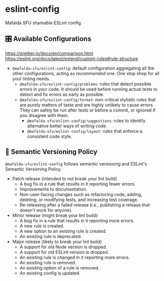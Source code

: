# eslint-config

Mafalda SFU shareable ESLint config

## 🎛️ Available Configurations

<https://prettier.io/docs/en/comparison.html>
<https://eslint.org/docs/latest/extend/custom-rules#rule-structure>

- `@mafalda-sfu/eslint-config`: default configuration aggregating all the
  other configurations, acting as *recommended* one. One stop shop for all your
  linting needs.
  - `@mafalda-sfu/eslint-config/problems`: rules that detect possible errors in
    your code. It should be used before running actual tests to detect and fix
    errors as early as possible.
  - `@mafalda-sfu/eslint-config/format`: non-critical stylistic rules that are
    purely matters of taste and are highly unlikely to cause errors. They can
    safely be run after tests or before a commit, or ignored if you disagree
    with them.
    - `@mafalda-sfu/eslint-config/suggestions`: rules to identify alternative
      better ways of writing code.
    - `@mafalda-sfu/eslint-config/layout`: rules that enforce a consistent code
      style.

## 🚥 Semantic Versioning Policy

`@mafalda-sfu/eslint-config` follows semantic versioning and ESLint's Semantic
Versioning Policy.

- Patch release (intended to not break your lint build)
  - A bug fix in a rule that results in it reporting fewer errors.
  - Improvements to documentation.
  - Non-user-facing changes such as refactoring code, adding, deleting, or
    modifying tests, and increasing test coverage.
  - Re-releasing after a failed release (i.e., publishing a release that
    doesn't work for anyone).
- Minor release (might break your lint build)
  - A bug fix in a rule that results in it reporting more errors.
  - A new rule is created.
  - A new option to an existing rule is created.
  - An existing rule is deprecated.
- Major release (likely to break your lint build)
  - A support for old Node version is dropped.
  - A support for old ESLint version is dropped.
  - An existing rule is changed in it reporting more errors.
  - An existing rule is removed.
  - An existing option of a rule is removed.
  - An existing config is updated.
